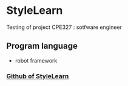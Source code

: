 # StyleLearn

Testing of project CPE327 : sotfware engineer


## Program language
- robot framework

### [Github of StyleLearn](https://github.com/eimingming/StyleLearn.git)

